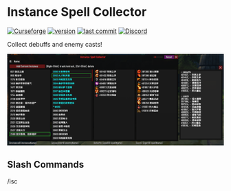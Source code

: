 # Instance Spell Collector

[![Curseforge](https://img.shields.io/curseforge/dt/867852?label=CurseForge&color=F16436)](https://www.curseforge.com/wow/addons/instance-spell-collector)
[![version](https://img.shields.io/github/v/release/enderneko/InstanceSpellCollector)](https://github.com/enderneko/InstanceSpellCollector/releases)
[![last commit](https://img.shields.io/github/last-commit/enderneko/InstanceSpellCollector)](https://github.com/enderneko/InstanceSpellCollector/commits/master)
[![Discord](https://img.shields.io/discord/1122747237546610760?label=Discord&color=5865F2)](https://discord.gg/9PSe3fKQGJ)

Collect debuffs and enemy casts!

![ISC](https://raw.githubusercontent.com/enderneko/ImageUpload/master/ISC.png)

## Slash Commands

/isc
